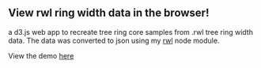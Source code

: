 ## View rwl ring width data in the browser!

a d3.js web app to recreate tree ring core samples from .rwl tree ring width data. The data was converted to json using my [rwl](https://github.com/russbiggs/rwl) node module. 

View the demo [here](https://russbiggs.github.io/core-viewer)